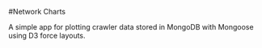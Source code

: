 #Network Charts

A simple app for plotting crawler data stored in MongoDB with Mongoose using D3 force layouts.